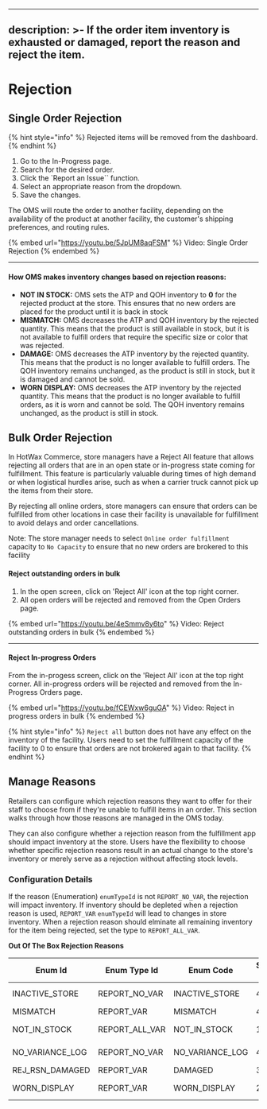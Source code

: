 
---
description: >-
  If the order item inventory is exhausted or damaged, report the reason and
  reject the item.
---

# Rejection

## Single Order Rejection

{% hint style="info" %}
​Rejected items will be removed from the dashboard.
{% endhint %}

1. Go to the In-Progress page.​
2. ​Search for the desired order.
3. Click the \`​Report an Issue\`\` function.
4. Select an appropriate reason from the dropdown.
5. Save the changes.

The OMS will route the order to another facility, depending on the availability of the product at another facility, the customer's shipping preferences, and routing rules.

{% embed url="https://youtu.be/5JpUM8aqFSM" %}
Video: Single Order Rejection
{% endembed %}

***

#### How OMS makes inventory changes based on rejection reasons:

* **NOT IN STOCK:** OMS sets the ATP and QOH inventory to **0** for the rejected product at the store. This ensures that no new orders are placed for the product until it is back in stock
* **MISMATCH:** OMS decreases the ATP and QOH inventory by the rejected quantity. This means that the product is still available in stock, but it is not available to fulfill orders that require the specific size or color that was rejected.
* **DAMAGE:** OMS decreases the ATP inventory by the rejected quantity. This means that the product is no longer available to fulfill orders. The QOH inventory remains unchanged, as the product is still in stock, but it is damaged and cannot be sold.
* **WORN DISPLAY:** OMS decreases the ATP inventory by the rejected quantity. This means that the product is no longer available to fulfill orders, as it is worn and cannot be sold. The QOH inventory remains unchanged, as the product is still in stock.

## Bulk Order Rejection

In HotWax Commerce, store managers have a Reject All feature that allows rejecting all orders that are in an open state or in-progress state coming for fulfillment. This feature is particularly valuable during times of high demand or when logistical hurdles arise, such as when a carrier truck cannot pick up the items from their store.

By rejecting all online orders, store managers can ensure that orders can be fulfilled from other locations in case their facility is unavailable for fulfillment to avoid delays and order cancellations.

Note: The store manager needs to select `Online order fulfillment` capacity to `No Capacity` to ensure that no new orders are  brokered to this facility


#### Reject outstanding orders in bulk

1. In the open screen, click on 'Reject All' icon at the top right corner.
2. All open orders will be rejected and removed from the Open Orders page.​

{% embed url="https://youtu.be/4eSmmv8y6to" %}
Video: Reject outstanding orders in bulk
{% endembed %}

***

#### Reject In-progress Orders

From the in-progess screen, click on the ​'Reject All' icon at the top right corner. All in-progress orders will be rejected and removed from the In-Progress Orders page.

{% embed url="https://youtu.be/fCEWxw6guGA" %}
Video: Reject in progress orders in bulk
{% endembed %}

{% hint style="info" %}
`Reject all` button does not have any effect on the inventory of the facility. Users need to set the fulfillment capacity of the facility to 0 to ensure that orders are not brokered again to that facility.
{% endhint %}

## Manage Reasons

Retailers can configure which rejection reasons they want to offer for their staff to choose from if they're unable to fulfill items in an order. This section walks through how those reasons are managed in the OMS today.

They can also configure whether a rejection reason from the fulfillment app should impact inventory at the store. Users have the flexibility to choose whether specific rejection reasons result in an actual change to the store's inventory or merely serve as a rejection without affecting stock levels.

### Configuration Details

If the reason (Enumeration) `enumTypeId` is not `REPORT_NO_VAR`, the rejection will impact inventory. If inventory should be depleted when a rejection reason is used, `REPORT_VAR` `enumTypeId` will lead to changes in store inventory. When a rejection reason should elminate all remaining inventory for the item being rejected, set the type to `REPORT_ALL_VAR`.

**Out Of The Box Rejection Reasons**

| Enum Id           | Enum Type Id     | Enum Code         | Sequence Id | Description    | Enum Name | Sequence Num |
| ----------------- | ---------------- | ----------------- | ----------- | -------------- | --------- | ------------ |
| INACTIVE\_STORE   | REPORT\_NO\_VAR  | INACTIVE\_STORE   | 40          | Inactive store |           |              |
| MISMATCH          | REPORT\_VAR      | MISMATCH          | 40          | Mismatch       |           |              |
| NOT\_IN\_STOCK    | REPORT\_ALL\_VAR | NOT\_IN\_STOCK    | 10          | Not in Stock   |           |              |
| NO\_VARIANCE\_LOG | REPORT\_NO\_VAR  | NO\_VARIANCE\_LOG | 40          | No variance    |           |              |
| REJ\_RSN\_DAMAGED | REPORT\_VAR      | DAMAGED           | 30          | Damaged        |           |              |
| WORN\_DISPLAY     | REPORT\_VAR      | WORN\_DISPLAY     | 20          | Worn Display   |           |              |
